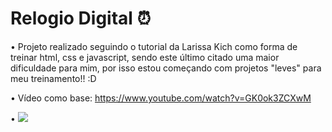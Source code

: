 # Relogio Digital ⏰


  • Projeto realizado seguindo o tutorial da Larissa Kich como forma de treinar html, css e javascript, sendo este último citado uma maior dificuldade para mim, por isso estou começando com projetos "leves" para meu treinamento!! :D 
  
  • Vídeo como base: https://www.youtube.com/watch?v=GK0ok3ZCXwM

  • <img src="printscreen">
